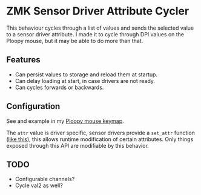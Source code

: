 # ZMK Sensor Driver Attribute Cycler

This behaviour cycles through a list of values and sends the selected value to a sensor driver attribute. I made it to cycle through DPI values on the Ploopy mouse, but it may be able to do more than that.

## Features

- Can persist values to storage and reload them at startup.
- Can delay loading at start, in case drivers are not ready.
- Can cycles forwards or backwards.

## Configuration

See and example in my [Ploopy mouse keymap](https://github.com/george-norton/zmk-keyboard-ploopy/blob/5f04c84d964a73106ec5563be07f08e38472c015/boards/arm/ploopy_mouse/ploopy_mouse.keymap#L52).

The `attr` value is driver specific, sensor drivers provide a `set_attr` function ([like this](https://github.com/george-norton/zmk-driver-pmw3360/blob/0dfa2f0411b795613a35f222f993e45a1e4cc32a/drivers/input/input_pmw3360.c#L365)), this allows runtime modification of certain attributes. Only things exposed through this API are modifiable by this behavior.

## TODO

- Configurable channels?
- Cycle val2 as well?
